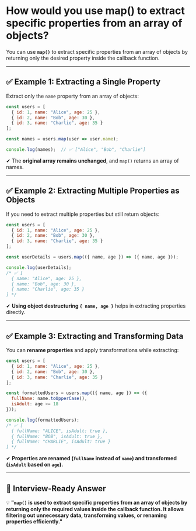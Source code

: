 # How would you use map() to extract specific properties from an array of objects?

You can use **`map()`** to extract specific properties from an array of objects by returning only the desired property inside the callback function.  

---

## **✅ Example 1: Extracting a Single Property**  
Extract only the `name` property from an array of objects:  

```javascript
const users = [
  { id: 1, name: "Alice", age: 25 },
  { id: 2, name: "Bob", age: 30 },
  { id: 3, name: "Charlie", age: 35 }
];

const names = users.map(user => user.name);

console.log(names);  // ✅ ["Alice", "Bob", "Charlie"]
```
✔ The **original array remains unchanged**, and `map()` returns an array of names.

---

## **✅ Example 2: Extracting Multiple Properties as Objects**  
If you need to extract multiple properties but still return objects:  

```javascript
const users = [
  { id: 1, name: "Alice", age: 25 },
  { id: 2, name: "Bob", age: 30 },
  { id: 3, name: "Charlie", age: 35 }
];

const userDetails = users.map(({ name, age }) => ({ name, age }));

console.log(userDetails);
/* ✅ [
  { name: "Alice", age: 25 },
  { name: "Bob", age: 30 },
  { name: "Charlie", age: 35 }
] */
```
✔ **Using object destructuring `{ name, age }`** helps in extracting properties directly.

---

## **✅ Example 3: Extracting and Transforming Data**  
You can **rename properties** and apply transformations while extracting:  

```javascript
const users = [
  { id: 1, name: "Alice", age: 25 },
  { id: 2, name: "Bob", age: 30 },
  { id: 3, name: "Charlie", age: 35 }
];

const formattedUsers = users.map(({ name, age }) => ({
  fullName: name.toUpperCase(),
  isAdult: age >= 18
}));

console.log(formattedUsers);
/* ✅ [
  { fullName: "ALICE", isAdult: true },
  { fullName: "BOB", isAdult: true },
  { fullName: "CHARLIE", isAdult: true }
] */
```
✔ **Properties are renamed (`fullName` instead of `name`) and transformed (`isAdult` based on `age`).**

---

## **📌 Interview-Ready Answer**
💡 **"`map()` is used to extract specific properties from an array of objects by returning only the required values inside the callback function. It allows filtering out unnecessary data, transforming values, or renaming properties efficiently."**  
